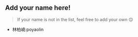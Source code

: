 ## Add your name here!
> If your name is not in the list, feel free to add your own 😌
- 林柏嶢:poyaolin 

